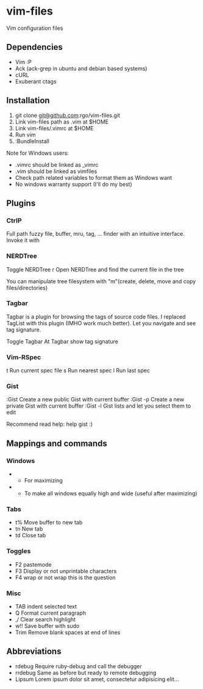 # vim-files

Vim configuration files


## Dependencies

* Vim :P
* Ack (ack-grep in ubuntu and debian based systems)
* cURL
* Exuberant ctags


## Installation

1. git clone git@github.com:rgo/vim-files.git
2. Link vim-files path as .vim at $HOME
3. Link vim-files/.vimrc at $HOME
4. Run vim
5. :BundleInstall


Note for Windows users:

* .vimrc should be linked as \_vimrc
* .vim should be linked as vimfiles
* Check path related variables to format them as Windows want
* No windows warranty support (I'll do my best)

## Plugins

### CtrlP

Full path fuzzy file, buffer, mru, tag, ... finder with an intuitive interface.
Invoke it with <c-p>


### NERDTree

<F8>       Toggle NERDTree
<leader>r  Open NERDTree and find the current file in the tree

You can manipulate tree filesystem with "m"(create, delete, move and copy files/directories)


### Tagbar

Tagbar is a plugin for browsing the tags of source code files. I replaced TagList with this plugin (IMHO work much better). Let you navigate and see tag signature.

<F7>     Toggle Tagbar
<Space>  At Tagbar show tag signature


### Vim-RSpec

<Leader>t  Run current spec file
<Leader>s  Run nearest spec
<Leader>l  Run last spec

### Gist

:Gist     Create a new public Gist with current buffer
:Gist -p  Create a new private Gist with current buffer
:Gist -l  Gist lists and let you select them to edit

Recommend read help: help gist :)

## Mappings and commands

### Windows

* +   For maximizing
* -   To make all windows equally high and wide (useful after maximizing)

### Tabs

* t%  Move buffer to new tab
* tn  New tab
* td  Close tab

### Toggles

* F2  pastemode
* F3  Display or not unprintable characters
* F4  wrap or not wrap this is the question

### Misc

* TAB   indent selected text
* Q     Format current paragraph
* ,/    Clear search highlight
* w!!   Save buffer with sudo
* Trim  Remove blank spaces at end of lines

## Abbreviations

* rdebug   Require ruby-debug and call the debugger
* rrdebug  Same as before but ready to remote debugging
* Lipsum   Lorem ipsum dolor sit amet, consectetur adipisicing elit...

